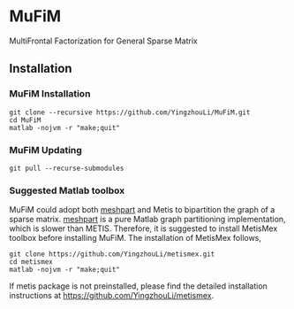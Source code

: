 # MuFiM
MultiFrontal Factorization for General Sparse Matrix

## Installation


### MuFiM Installation

```
git clone --recursive https://github.com/YingzhouLi/MuFiM.git
cd MuFiM
matlab -nojvm -r "make;quit"
```


### MuFiM Updating

```
git pull --recurse-submodules
```


### Suggested Matlab toolbox

MuFiM could adopt both [meshpart] and Metis to bipartition the graph of a sparse matrix.
[meshpart] is a pure Matlab graph partitioning implementation, which is slower than METIS.
Therefore, it is suggested to install MetisMex toolbox before installing MuFiM.
The installation of MetisMex follows,

```
git clone https://github.com/YingzhouLi/metismex.git
cd metismex
matlab -nojvm -r "make;quit"
```

If metis package is not preinstalled, please find the detailed installation instructions at https://github.com/YingzhouLi/metismex.

[meshpart]: https://github.com/YingzhouLi/meshpart
